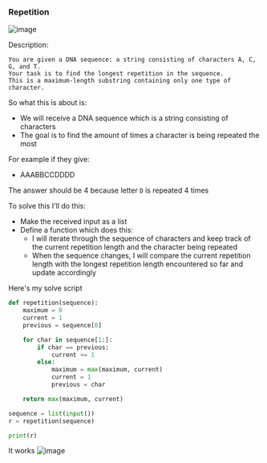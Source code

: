 <h3> Repetition </h3>

![image](https://github.com/h4ckyou/h4ckyou.github.io/assets/127159644/e35d337b-3921-4795-802e-08ed5ba402d2)

Description:

```
You are given a DNA sequence: a string consisting of characters A, C, G, and T.
Your task is to find the longest repetition in the sequence.
This is a maximum-length substring containing only one type of character.
```

So what this is about is:
- We will receive a DNA sequence which is a string consisting of characters
- The goal is to find the amount of times a character is being repeated the most

For example if they give:
- AAABBCCDDDD

The answer should be 4 because letter `D` is repeated 4 times

To solve this I'll do this:
- Make the received input as a list
- Define a function which does this:
  - I will iterate through the sequence of characters and keep track of the current repetition length and the character being repeated
  - When the sequence changes, I will compare the current repetition length with the longest repetition length encountered so far and update accordingly
 
Here's my solve script

```python
def repetition(sequence):
    maximum = 0 
    current = 1
    previous = sequence[0]

    for char in sequence[1:]:
        if char == previous:
            current += 1
        else:
            maximum = max(maximum, current)
            current = 1
            previous = char

    return max(maximum, current)

sequence = list(input())
r = repetition(sequence)

print(r)
```

It works 
![image](https://github.com/h4ckyou/h4ckyou.github.io/assets/127159644/9d943d36-da83-4f32-bd4f-b16eaf401308)
